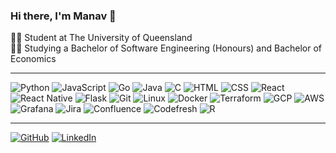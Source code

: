 ### Hi there, I'm Manav 👋

🧑‍🎓 Student at The University of Queensland<br/>
🧑‍💻 Studying a Bachelor of Software Engineering (Honours) and Bachelor of Economics<br/>

---
![Python](https://img.shields.io/badge/python-3670A0?style=for-the-badge&logo=python&logoColor=ffdd54)
![JavaScript](https://img.shields.io/badge/javascript-%23323330.svg?style=for-the-badge&logo=javascript&logoColor=%23F7DF1E)
![Go](https://img.shields.io/badge/go-%2300ADD8.svg?style=for-the-badge&logo=go&logoColor=white)
![Java](https://img.shields.io/badge/java-%23ED8B00.svg?style=for-the-badge&logo=openjdk&logoColor=white)
![C](https://img.shields.io/badge/c-%2300599C.svg?style=for-the-badge&logo=c&logoColor=white)
![HTML](https://img.shields.io/badge/HTML-%23E34F26.svg?style=for-the-badge&logo=html5&logoColor=white)
![CSS](https://img.shields.io/badge/CSS-%231572B6.svg?style=for-the-badge&logo=css3&logoColor=white)
![React](https://img.shields.io/badge/React-%2300D8FF.svg?style=for-the-badge&logo=react&logoColor=white)
![React Native](https://img.shields.io/badge/React_Native-%2361DAFB.svg?style=for-the-badge&logo=react&logoColor=black)
![Flask](https://img.shields.io/badge/Flask-%23000C22.svg?style=for-the-badge&logo=flask&logoColor=white)
![Git](https://img.shields.io/badge/Git-%23F1502F.svg?style=for-the-badge&logo=git&logoColor=white)
![Linux](https://img.shields.io/badge/Linux-%23FCC624.svg?style=for-the-badge&logo=linux&logoColor=black)
![Docker](https://img.shields.io/badge/Docker-%232496ED.svg?style=for-the-badge&logo=docker&logoColor=white)
![Terraform](https://img.shields.io/badge/Terraform-%23623E3D.svg?style=for-the-badge&logo=terraform&logoColor=white)
![GCP](https://img.shields.io/badge/GCP-%234285F4.svg?style=for-the-badge&logo=googlecloud&logoColor=white)
![AWS](https://img.shields.io/badge/AWS-%23232F3E.svg?style=for-the-badge&logo=amazonaws&logoColor=white)
![Grafana](https://img.shields.io/badge/Grafana-%23F46800.svg?style=for-the-badge&logo=grafana&logoColor=white)
![Jira](https://img.shields.io/badge/Jira-%23000000.svg?style=for-the-badge&logo=jira&logoColor=white)
![Confluence](https://img.shields.io/badge/Confluence-%23000000.svg?style=for-the-badge&logo=confluence&logoColor=white)
![Codefresh](https://img.shields.io/badge/Codefresh-%23000D48.svg?style=for-the-badge&logo=codefresh&logoColor=white)
![R](https://img.shields.io/badge/R-%23276DC3.svg?style=for-the-badge&logo=r&logoColor=white)

--- 
[![GitHub](https://img.shields.io/badge/github-%23121011.svg?style=for-the-badge&logo=github&logoColor=white)](https://github.com/ManavTriv)
[![LinkedIn](https://img.shields.io/badge/linkedin-%230077B5.svg?style=for-the-badge&logo=linkedin&logoColor=white)](https://au.linkedin.com/in/manav-trivedi-691688296)
